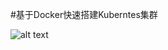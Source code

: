 #基于Docker快速搭建Kuberntes集群

![alt text](https://github.com/kiwenlau/kubernetes-cluster-docker/raw/master/kubernetes-cluster-docker.png "Image Architecture")